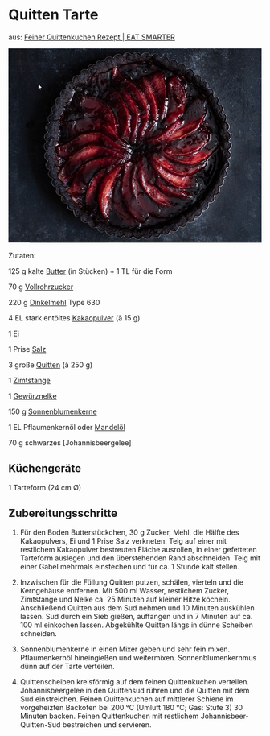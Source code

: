 # Quitten Tarte

aus: [Feiner Quittenkuchen Rezept | EAT SMARTER](https://eatsmarter.de/rezepte/feiner-quittenkuchen)

![](../_bilder/QuittenTarte.jpg)



Zutaten:

125 g kalte [Butter](https://eatsmarter.de/lexikon/warenkunde/fette/butter "Butter-Rezepte") (in Stücken) + 1 TL für die Form

70 g [Vollrohrzucker](https://eatsmarter.de/lexikon/warenkunde/suesses/rohrzucker "Vollrohrzucker-Rezepte")

220 g [Dinkelmehl](https://eatsmarter.de/lexikon/warenkunde/getreide/dinkel "Dinkelmehl-Rezepte") Type 630

4 EL stark entöltes [Kakaopulver](https://eatsmarter.de/lexikon/warenkunde/superfood/kakao "Kakaopulver-Rezepte") (à 15 g)

1 [Ei](https://eatsmarter.de/lexikon/warenkunde/huehnereier "Ei-Rezepte")

1 Prise [Salz](https://eatsmarter.de/lexikon/warenkunde/gewuerze/salz "Salz-Rezepte")

3 große [Quitten](https://eatsmarter.de/lexikon/warenkunde/obst/quitten "Quitten-Rezepte") (à 250 g)

1 [Zimtstange](https://eatsmarter.de/rezepte/zutaten/zimtstange-rezepte "Zimtstange-Rezepte")

1 [Gewürznelke](https://eatsmarter.de/lexikon/warenkunde/gewuerze/nelken "Gewürznelke-Rezepte")

150 g [Sonnenblumenkerne](https://eatsmarter.de/lexikon/warenkunde/nuesse/sonnenblumenkerne "Sonnenblumenkerne-Rezepte")

1 EL Pflaumenkernöl oder [Mandelöl](https://eatsmarter.de/rezepte/zutaten/mandeloel-rezepte "Mandelöl-Rezepte")

70 g schwarzes [Johannisbeergelee]



## Küchengeräte

1 Tarteform (24 cm Ø)

## Zubereitungsschritte

1. Für den Boden Butterstückchen, 30 g Zucker, Mehl, die 
   Hälfte des Kakaopulvers, Ei und 1 Prise Salz verkneten. Teig auf einer 
   mit restlichem Kakaopulver bestreuten Fläche ausrollen, in einer 
   gefetteten Tarteform auslegen und den überstehenden Rand abschneiden. 
   Teig mit einer Gabel mehrmals einstechen und für ca. 1 Stunde kalt 
   stellen.

2. Inzwischen für die Füllung Quitten putzen, schälen, 
   vierteln und die Kerngehäuse entfernen. Mit 500 ml Wasser, restlichem 
   Zucker, Zimtstange und Nelke ca. 25 Minuten auf kleiner Hitze köcheln. 
   Anschließend Quitten aus dem Sud nehmen und 10 Minuten auskühlen 
   lassen. Sud durch ein Sieb gießen, auffangen und in 7 Minuten auf ca. 
   100 ml einkochen lassen. Abgekühlte Quitten längs in dünne Scheiben 
   schneiden.

3. Sonnenblumenkerne in einen Mixer geben und sehr fein mixen. 
   Pflaumenkernöl hineingießen und weitermixen. Sonnenblumenkernmus dünn 
   auf der Tarte verteilen.

4. Quittenscheiben kreisförmig auf dem feinen Quittenkuchen 
   verteilen. Johannisbeergelee in den Quittensud rühren und die Quitten 
   mit dem Sud einstreichen. Feinen Quittenkuchen auf mittlerer Schiene im 
   vorgeheizten Backofen bei 200 °C (Umluft 180 °C; Gas: Stufe 3) 30 
   Minuten backen. Feinen Quittenkuchen mit restlichem 
   Johannisbeer-Quitten-Sud bestreichen und servieren.




























































